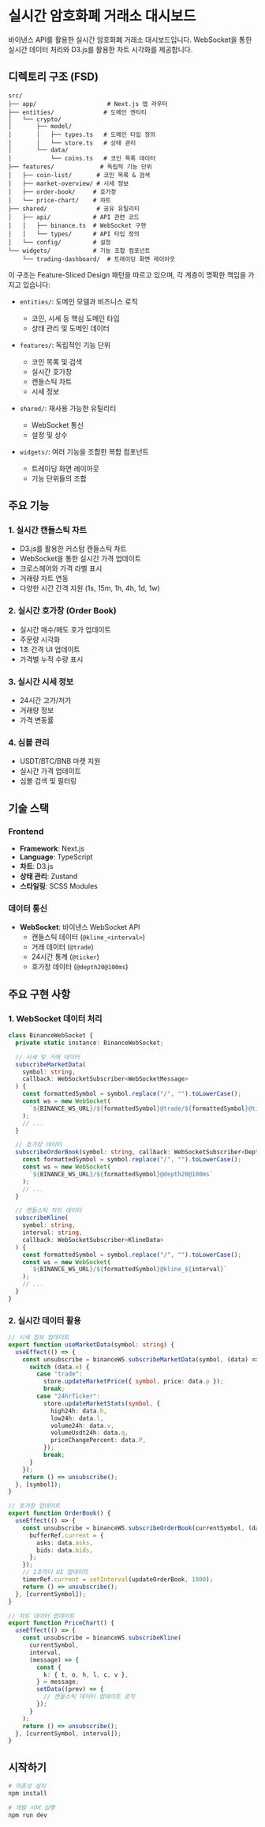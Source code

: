 # 실시간 암호화폐 거래소 대시보드

바이낸스 API를 활용한 실시간 암호화폐 거래소 대시보드입니다. WebSocket을 통한 실시간 데이터 처리와 D3.js를 활용한 차트 시각화를 제공합니다.

## 디렉토리 구조 (FSD)

```
src/
├── app/                    # Next.js 앱 라우터
├── entities/              # 도메인 엔티티
│   └── crypto/
│       ├── model/
│       │   ├── types.ts   # 도메인 타입 정의
│       │   └── store.ts   # 상태 관리
│       └── data/
│           └── coins.ts   # 코인 목록 데이터
├── features/             # 독립적 기능 단위
│   ├── coin-list/       # 코인 목록 & 검색
│   ├── market-overview/ # 시세 정보
│   ├── order-book/     # 호가창
│   └── price-chart/    # 차트
├── shared/              # 공유 유틸리티
│   ├── api/            # API 관련 코드
│   │   ├── binance.ts  # WebSocket 구현
│   │   └── types/      # API 타입 정의
│   └── config/         # 설정
└── widgets/            # 기능 조합 컴포넌트
    └── trading-dashboard/  # 트레이딩 화면 레이아웃
```

이 구조는 Feature-Sliced Design 패턴을 따르고 있으며, 각 계층이 명확한 책임을 가지고 있습니다:

- `entities/`: 도메인 모델과 비즈니스 로직

  - 코인, 시세 등 핵심 도메인 타입
  - 상태 관리 및 도메인 데이터

- `features/`: 독립적인 기능 단위

  - 코인 목록 및 검색
  - 실시간 호가창
  - 캔들스틱 차트
  - 시세 정보

- `shared/`: 재사용 가능한 유틸리티

  - WebSocket 통신
  - 설정 및 상수

- `widgets/`: 여러 기능을 조합한 복합 컴포넌트
  - 트레이딩 화면 레이아웃
  - 기능 단위들의 조합

## 주요 기능

### 1. 실시간 캔들스틱 차트

- D3.js를 활용한 커스텀 캔들스틱 차트
- WebSocket을 통한 실시간 가격 업데이트
- 크로스헤어와 가격 라벨 표시
- 거래량 차트 연동
- 다양한 시간 간격 지원 (1s, 15m, 1h, 4h, 1d, 1w)

### 2. 실시간 호가창 (Order Book)

- 실시간 매수/매도 호가 업데이트
- 주문량 시각화
- 1초 간격 UI 업데이트
- 가격별 누적 수량 표시

### 3. 실시간 시세 정보

- 24시간 고가/저가
- 거래량 정보
- 가격 변동률

### 4. 심볼 관리

- USDT/BTC/BNB 마켓 지원
- 실시간 가격 업데이트
- 심볼 검색 및 필터링

## 기술 스택

### Frontend

- **Framework**: Next.js
- **Language**: TypeScript
- **차트**: D3.js
- **상태 관리**: Zustand
- **스타일링**: SCSS Modules

### 데이터 통신

- **WebSocket**: 바이낸스 WebSocket API
  - 캔들스틱 데이터 (`@kline_<interval>`)
  - 거래 데이터 (`@trade`)
  - 24시간 통계 (`@ticker`)
  - 호가창 데이터 (`@depth20@100ms`)

## 주요 구현 사항

### 1. WebSocket 데이터 처리

```typescript
class BinanceWebSocket {
  private static instance: BinanceWebSocket;

  // 시세 및 거래 데이터
  subscribeMarketData(
    symbol: string,
    callback: WebSocketSubscriber<WebSocketMessage>
  ) {
    const formattedSymbol = symbol.replace("/", "").toLowerCase();
    const ws = new WebSocket(
      `${BINANCE_WS_URL}/${formattedSymbol}@trade/${formattedSymbol}@ticker`
    );
    // ...
  }

  // 호가창 데이터
  subscribeOrderBook(symbol: string, callback: WebSocketSubscriber<DepthData>) {
    const formattedSymbol = symbol.replace("/", "").toLowerCase();
    const ws = new WebSocket(
      `${BINANCE_WS_URL}/${formattedSymbol}@depth20@100ms`
    );
    // ...
  }

  // 캔들스틱 차트 데이터
  subscribeKline(
    symbol: string,
    interval: string,
    callback: WebSocketSubscriber<KlineData>
  ) {
    const formattedSymbol = symbol.replace("/", "").toLowerCase();
    const ws = new WebSocket(
      `${BINANCE_WS_URL}/${formattedSymbol}@kline_${interval}`
    );
    // ...
  }
}
```

### 2. 실시간 데이터 활용

```typescript
// 시세 정보 업데이트
export function useMarketData(symbol: string) {
  useEffect(() => {
    const unsubscribe = binanceWS.subscribeMarketData(symbol, (data) => {
      switch (data.e) {
        case "trade":
          store.updateMarketPrice({ symbol, price: data.p });
          break;
        case "24hrTicker":
          store.updateMarketStats(symbol, {
            high24h: data.h,
            low24h: data.l,
            volume24h: data.v,
            volumeUsdt24h: data.q,
            priceChangePercent: data.P,
          });
          break;
      }
    });
    return () => unsubscribe();
  }, [symbol]);
}

// 호가창 업데이트
export function OrderBook() {
  useEffect(() => {
    const unsubscribe = binanceWS.subscribeOrderBook(currentSymbol, (data) => {
      bufferRef.current = {
        asks: data.asks,
        bids: data.bids,
      };
    });
    // 1초마다 UI 업데이트
    timerRef.current = setInterval(updateOrderBook, 1000);
    return () => unsubscribe();
  }, [currentSymbol]);
}

// 차트 데이터 업데이트
export function PriceChart() {
  useEffect(() => {
    const unsubscribe = binanceWS.subscribeKline(
      currentSymbol,
      interval,
      (message) => {
        const {
          k: { t, o, h, l, c, v },
        } = message;
        setData((prev) => {
          // 캔들스틱 데이터 업데이트 로직
        });
      }
    );
    return () => unsubscribe();
  }, [currentSymbol, interval]);
}
```

## 시작하기

```bash
# 의존성 설치
npm install

# 개발 서버 실행
npm run dev
```
